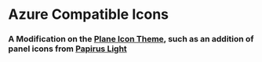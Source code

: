 # Azure Compatible Icons
### A Modification on the [Plane Icon Theme](https://github.com/wfpaisa/plane-icon-theme), such as an addition of panel icons from [Papirus Light](https://github.com/PapirusDevelopmentTeam/papirus-icon-theme/tree/master/Papirus-Light)